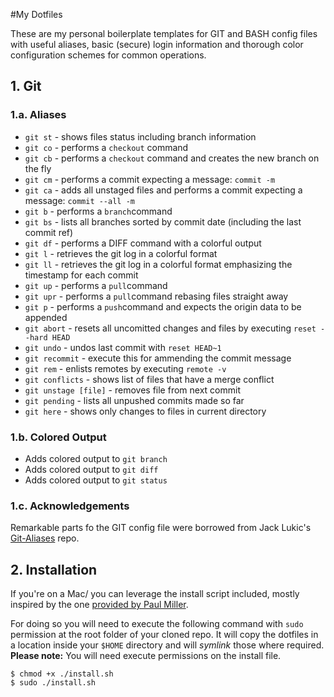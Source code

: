 #My Dotfiles

These are my personal boilerplate templates for GIT and BASH config files with useful aliases, basic (secure) login information and thorough color configuration schemes for common operations.

## 1. Git


### 1.a. Aliases
* ``git st`` - shows files status including branch information
* ``git co`` - performs a ``checkout`` command
* ``git cb`` - performs a ``checkout`` command and creates the new branch on the fly
* ``git cm`` - performs a commit expecting a message: ``commit -m``
* ``git ca`` - adds all unstaged files and performs a commit expecting a message: ``commit --all -m``
* ``git b`` - performs a ``branch``command
* ``git bs`` - lists all branches sorted by commit date (including the last commit ref)
* ``git df`` - performs a DIFF command with a colorful output
* ``git l`` - retrieves the git log in a colorful format
* ``git ll`` - retrieves the git log in a colorful format emphasizing the timestamp for each commit
* ``git up`` - performs a ``pull``command
* ``git upr`` - performs a ``pull``command rebasing files straight away
* ``git p`` - performs a ``push``command and expects the origin data to be appended
* ``git abort`` - resets all uncomitted changes and files by executing ``reset --hard HEAD``
* ``git undo`` - undos last commit with ``reset HEAD~1``
* ``git recommit`` - execute this for ammending the commit message
* ``git rem`` - enlists remotes by executing ``remote -v``
* ``git conflicts`` - shows list of files that have a merge conflict
* ``git unstage [file]`` - removes file from next commit
* ``git pending`` - lists all unpushed commits made so far
* ``git here`` - shows only changes to files in current directory

### 1.b. Colored Output
* Adds colored output to `git branch`
* Adds colored output to `git diff`
* Adds colored output to `git status`

### 1.c. Acknowledgements

Remarkable parts fo the GIT config file were borrowed from Jack Lukic's [Git-Aliases](https://github.com/jlukic/Git-Aliases) repo.

## 2. Installation

If you're on a Mac/ you can leverage the install script included, mostly inspired by the one [provided by Paul Miller](https://github.com/paulmillr/dotfiles).

For doing so you will need to execute the following command with ```sudo``` permission at the root folder of your cloned repo. It will copy the dotfiles in a location inside your ``$HOME`` directory and will *symlink* those where required. **Please note:** You will need execute permissions on the install file.

```
$ chmod +x ./install.sh
$ sudo ./install.sh
```
